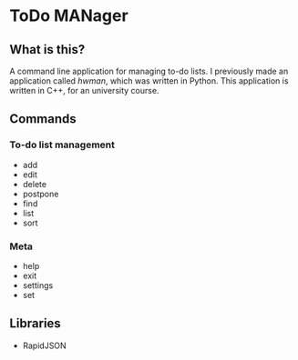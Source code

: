 # ToDo MANager

## What is this?

A command line application for managing to-do lists.
I previously made an application called _hwman_, which was written in Python. This application is written in C++, for an university course.

## Commands

### To-do list management

-   add
-   edit
-   delete
-   postpone
-   find
-   list
-   sort

### Meta

-   help
-   exit
-   settings
-   set

## Libraries

-   RapidJSON